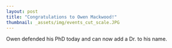 ```yaml
---
layout: post
title: "Congratulations to Owen Mackwood!"
thumbnail: _assets/img/events_cut_scale.JPG
---
```


Owen defended his PhD today and can now add a Dr. to his name. 

